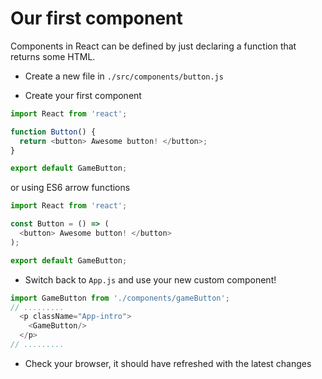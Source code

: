 # Our first component

Components in React can be defined by just declaring a function that returns some HTML.

- Create a new file in `./src/components/button.js`

- Create your first component

```javascript
import React from 'react';

function Button() {
  return <button> Awesome button! </button>;
}

export default GameButton;
```

or using ES6 arrow functions

```javascript
import React from 'react';

const Button = () => (
  <button> Awesome button! </button>
);

export default GameButton;
```

- Switch back to `App.js` and use your new custom component!

```javascript
import GameButton from './components/gameButton';
// .........
  <p className="App-intro">
    <GameButton/>
  </p>
// .........
```

- Check your browser, it should have refreshed with the latest changes

